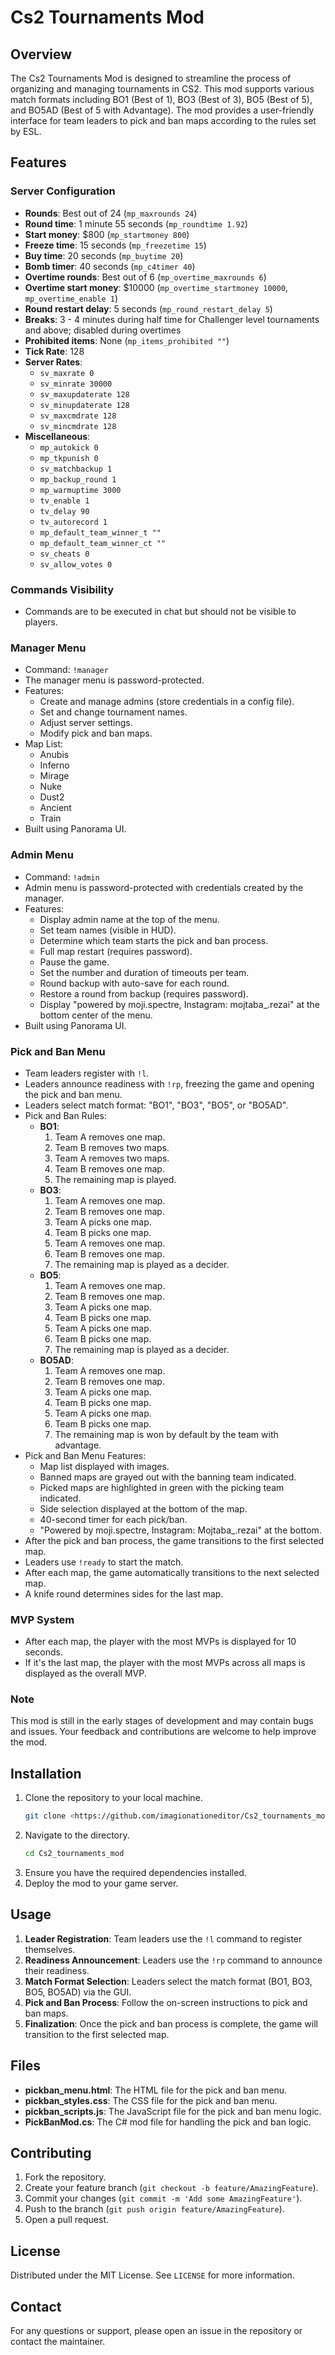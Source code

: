 # Cs2 Tournaments Mod

## Overview

The Cs2 Tournaments Mod is designed to streamline the process of organizing and managing tournaments in CS2. This mod supports various match formats including BO1 (Best of 1), BO3 (Best of 3), BO5 (Best of 5), and BO5AD (Best of 5 with Advantage). The mod provides a user-friendly interface for team leaders to pick and ban maps according to the rules set by ESL.

## Features

### Server Configuration
- **Rounds**: Best out of 24 (`mp_maxrounds 24`)
- **Round time**: 1 minute 55 seconds (`mp_roundtime 1.92`)
- **Start money**: $800 (`mp_startmoney 800`)
- **Freeze time**: 15 seconds (`mp_freezetime 15`)
- **Buy time**: 20 seconds (`mp_buytime 20`)
- **Bomb timer**: 40 seconds (`mp_c4timer 40`)
- **Overtime rounds**: Best out of 6 (`mp_overtime_maxrounds 6`)
- **Overtime start money**: $10000 (`mp_overtime_startmoney 10000`, `mp_overtime_enable 1`)
- **Round restart delay**: 5 seconds (`mp_round_restart_delay 5`)
- **Breaks**: 3 - 4 minutes during half time for Challenger level tournaments and above; disabled during overtimes
- **Prohibited items**: None (`mp_items_prohibited ""`)
- **Tick Rate**: 128
- **Server Rates**:
  - `sv_maxrate 0`
  - `sv_minrate 30000`
  - `sv_maxupdaterate 128`
  - `sv_minupdaterate 128`
  - `sv_maxcmdrate 128`
  - `sv_mincmdrate 128`
- **Miscellaneous**:
  - `mp_autokick 0`
  - `mp_tkpunish 0`
  - `sv_matchbackup 1`
  - `mp_backup_round 1`
  - `mp_warmuptime 3000`
  - `tv_enable 1`
  - `tv_delay 90`
  - `tv_autorecord 1`
  - `mp_default_team_winner_t ""`
  - `mp_default_team_winner_ct ""`
  - `sv_cheats 0`
  - `sv_allow_votes 0`

### Commands Visibility
- Commands are to be executed in chat but should not be visible to players.

### Manager Menu
- Command: `!manager`
- The manager menu is password-protected.
- Features:
  - Create and manage admins (store credentials in a config file).
  - Set and change tournament names.
  - Adjust server settings.
  - Modify pick and ban maps.
- Map List:
  - Anubis
  - Inferno
  - Mirage
  - Nuke
  - Dust2
  - Ancient
  - Train
- Built using Panorama UI.

### Admin Menu
- Command: `!admin`
- Admin menu is password-protected with credentials created by the manager.
- Features:
  - Display admin name at the top of the menu.
  - Set team names (visible in HUD).
  - Determine which team starts the pick and ban process.
  - Full map restart (requires password).
  - Pause the game.
  - Set the number and duration of timeouts per team.
  - Round backup with auto-save for each round.
  - Restore a round from backup (requires password).
  - Display "powered by moji.spectre, Instagram: mojtaba_.rezai" at the bottom center of the menu.
- Built using Panorama UI.

### Pick and Ban Menu
- Team leaders register with `!l`.
- Leaders announce readiness with `!rp`, freezing the game and opening the pick and ban menu.
- Leaders select match format: "BO1", "BO3", "BO5", or "BO5AD".
- Pick and Ban Rules:
  - **BO1**:
    1. Team A removes one map.
    2. Team B removes two maps.
    3. Team A removes two maps.
    4. Team B removes one map.
    5. The remaining map is played.
  - **BO3**:
    1. Team A removes one map.
    2. Team B removes one map.
    3. Team A picks one map.
    4. Team B picks one map.
    5. Team A removes one map.
    6. Team B removes one map.
    7. The remaining map is played as a decider.
  - **BO5**:
    1. Team A removes one map.
    2. Team B removes one map.
    3. Team A picks one map.
    4. Team B picks one map.
    5. Team A picks one map.
    6. Team B picks one map.
    7. The remaining map is played as a decider.
  - **BO5AD**:
    1. Team A removes one map.
    2. Team B removes one map.
    3. Team A picks one map.
    4. Team B picks one map.
    5. Team A picks one map.
    6. Team B picks one map.
    7. The remaining map is won by default by the team with advantage.
- Pick and Ban Menu Features:
  - Map list displayed with images.
  - Banned maps are grayed out with the banning team indicated.
  - Picked maps are highlighted in green with the picking team indicated.
  - Side selection displayed at the bottom of the map.
  - 40-second timer for each pick/ban.
  - "Powered by moji.spectre, Instagram: Mojtaba_.rezai" at the bottom.
- After the pick and ban process, the game transitions to the first selected map.
- Leaders use `!ready` to start the match.
- After each map, the game automatically transitions to the next selected map.
- A knife round determines sides for the last map.

### MVP System
- After each map, the player with the most MVPs is displayed for 10 seconds.
- If it's the last map, the player with the most MVPs across all maps is displayed as the overall MVP.

### Note
This mod is still in the early stages of development and may contain bugs and issues. Your feedback and contributions are welcome to help improve the mod.

## Installation

1. Clone the repository to your local machine.
   ```sh
   git clone <https://github.com/imagionationeditor/Cs2_tournaments_mod>
   ```
2. Navigate to the directory.
   ```sh
   cd Cs2_tournaments_mod
   ```
3. Ensure you have the required dependencies installed.
4. Deploy the mod to your game server.

## Usage

1. **Leader Registration**: Team leaders use the `!l` command to register themselves.
2. **Readiness Announcement**: Leaders use the `!rp` command to announce their readiness.
3. **Match Format Selection**: Leaders select the match format (BO1, BO3, BO5, BO5AD) via the GUI.
4. **Pick and Ban Process**: Follow the on-screen instructions to pick and ban maps.
5. **Finalization**: Once the pick and ban process is complete, the game will transition to the first selected map.

## Files

- **pickban_menu.html**: The HTML file for the pick and ban menu.
- **pickban_styles.css**: The CSS file for the pick and ban menu.
- **pickban_scripts.js**: The JavaScript file for the pick and ban menu logic.
- **PickBanMod.cs**: The C# mod file for handling the pick and ban logic.

## Contributing

1. Fork the repository.
2. Create your feature branch (`git checkout -b feature/AmazingFeature`).
3. Commit your changes (`git commit -m 'Add some AmazingFeature'`).
4. Push to the branch (`git push origin feature/AmazingFeature`).
5. Open a pull request.

## License

Distributed under the MIT License. See `LICENSE` for more information.

## Contact

For any questions or support, please open an issue in the repository or contact the maintainer.
